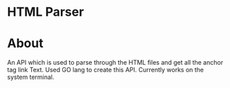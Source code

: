 # HTML Parser 


# About 
An API which is used to parse through the HTML files and get all the anchor tag link Text. Used GO lang to create this API. Currently works on the system terminal.
